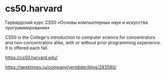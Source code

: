 # cs50.harvard

Гарвардский курс CS50 «Основы компьютерных наук и искусства программирования»

CS50 is the College's introduction to computer science for concentrators and non-concentrators alike, with or without prior programming experience. It is offered each fall.

https://cs50.harvard.edu/

https://geektimes.ru/company/vertdider/blog/283580/
